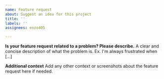 ```yaml
---
name: Feature request
about: Suggest an idea for this project
title: ''
labels: ''
assignees: enzo405

---
```


**Is your feature request related to a problem? Please describe.**
A clear and concise description of what the problem is. Ex. I'm always frustrated when [...]

**Additional context**
Add any other context or screenshots about the feature request here if needed.
